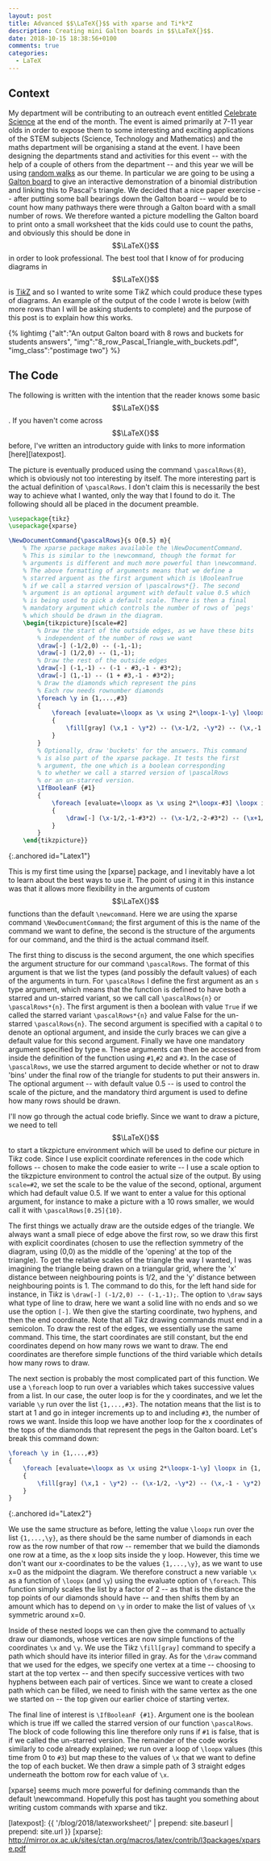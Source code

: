 ```yaml
---
layout: post
title: Advanced $$\LaTeX{}$$ with xparse and Ti*k*Z
description: Creating mini Galton boards in $$\LaTeX{}$$.
date: 2018-10-15 18:38:56+0100
comments: true
categories:
  - LaTeX
---
```

## Context ##

My department will be contributing to an outreach event entitled [Celebrate Science] at the end of the month. The event is aimed primarily at 7-11 year olds in order to expose them to some interesting and exciting applications of the STEM subjects (Science, Technology and Mathematics) and the maths department will be organising a stand at the event. I have been designing the departments stand and activities for this event -- with the help of a couple of others from the department -- and this year we will be using [random walks] as our theme. In particular we are going to be using a [Galton board] to give an interactive demonstration of a binomial distribution and linking this to Pascal's triangle. We decided that a nice paper exercise -- after putting some ball bearings down the Galton board -- would be to count how many pathways there were through a Galton board with a small number of rows. We therefore wanted a picture modelling the Galton board to print onto a small worksheet that the kids could use to count the paths, and obviously this should be done in $$\LaTeX{}$$ in order to look professional. The best tool that I know of for producing diagrams in $$\LaTeX{}$$ is [Ti*k*Z][TikZ] and so I wanted to write some Ti*k*Z which could produce these types of diagrams. An example of the output of the code I wrote is below (with more rows than I will be asking students to complete) and the purpose of this post is to explain how this works.

{% lightimg {"alt":"An output Galton board with 8 rows and buckets for students answers", "img":"8_row_Pascal_Triangle_with_buckets.pdf", "img_class":"postimage two"} %}

## The Code ##

The following is written with the intention that the reader knows some basic $$\LaTeX{}$$. If you haven't come across $$\LaTeX{}$$ before, I've written an introductory guide with links to more information [here][latexpost].

The picture is eventually produced using the command `\pascalRows{8}`, which is obviously not too interesting by itself. The more interesting part is the actual definition of `\pascalRows`. I don't claim this is necessarily the best way to achieve what I wanted, only the way that I found to do it. The following should all be placed in the document preamble.

~~~tex
\usepackage{tikz}
\usepackage{xparse}

\NewDocumentCommand{\pascalRows}{s O{0.5} m}{
	% The xparse package makes available the \NewDocumentCommand.
	% This is similar to the \newcommand, though the format for
	% arguments is different and much more powerful than \newcommand.
	% The above formatting of arguments means that we define a
	% starred arguent as the first argument which is \BooleanTrue
	% if we call a starred version of \pascalrows*{}. The second
	% argument is an optional argument with default value 0.5 which
	% is being used to pick a default scale. There is then a final
	% mandatory argument which controls the number of rows of `pegs'
	% which should be drawn in the diagram.
	\begin{tikzpicture}[scale=#2]
		% Draw the start of the outside edges, as we have these bits
		% independent of the number of rows we want 
		\draw[-] (-1/2,0) -- (-1,-1);
		\draw[-] (1/2,0) -- (1,-1);
		% Draw the rest of the outside edges
		\draw[-] (-1,-1) -- (-1 - #3,-1 - #3*2);
		\draw[-] (1,-1) -- (1 + #3,-1 - #3*2);
		% Draw the diamonds which represent the pins
		% Each row needs rownumber diamonds
		\foreach \y in {1,...,#3}
		{
			\foreach [evaluate=\loopx as \x using 2*\loopx-1-\y] \loopx in {1,...,\y}
			{
				\fill[gray] (\x,1 - \y*2) -- (\x-1/2, -\y*2) -- (\x,-1 - \y*2) -- (\x+1/2,- \y*2) -- (\x,1 - \y*2);
			}
		}
		% Optionally, draw 'buckets' for the answers. This command
		% is also part of the xparse package. It tests the first
		% argument, the one which is a boolean corresponding
		% to whether we call a starred version of \pascalRows
		% or an un-starred version.
		\IfBooleanF {#1}
		{
			\foreach [evaluate=\loopx as \x using 2*\loopx-#3] \loopx in {0,1,...,#3}
			{
				\draw[-] (\x-1/2,-1-#3*2) -- (\x-1/2,-2-#3*2) -- (\x+1/2,-2-#3*2) -- (\x+1/2,-1-#3*2);
			}
		}
	\end{tikzpicture}}
~~~
{:.anchored id="Latex1"}

This is my first time using the [xparse] package, and I inevitably have a lot to learn about the best ways to use it. The point of using it in this instance was that it allows more flexibility in the arguments of custom $$\LaTeX{}$$ functions than the default `\newcommand`. Here we are using the xparse command `\NewDocumentCommand`; the first argument of this is the name of the command we want to define, the second is the structure of the arguments for our command, and the third is the actual command itself.

The first thing to discuss is the second argument, the one which specifies the argument structure for our command `\pascalRows`. The format of this argument is that we list the types (and possibly the default values) of each of the arguments in turn. For `\pascalRows` I define the first argument as an `s` type argument, which means that the function is defined to have both a starred and un-starred variant, so we call call `\pascalRows{n}` or `\pascalRows*{n}`. The first argument is then a boolean with value `True` if we called the starred variant `\pascalRows*{n}` and value False for the un-starred `\pascalRows{n}`. The second argument is specified with a capital `O` to denote an optional argument, and inside the curly braces we can give a default value for this second argument. Finally we have one mandatory argument specified by type `m`. These arguments can then be accessed from inside the definition of the function using `#1`,`#2` and `#3`. In the case of `\pascalRows`, we use the starred argument to decide whether or not to draw 'bins' under the final row of the triangle for students to put their answers in. The optional argument -- with default value 0.5 -- is used to control the scale of the picture, and the mandatory third argument is used to define how many rows should be drawn.

I'll now go through the actual code briefly. Since we want to draw a picture, we need to tell $$\LaTeX{}$$ to start a tikzpicture environment which will be used to define our picture in Ti*k*z code. Since I use explicit coordinate references in the code which follows -- chosen to make the code easier to write -- I use a scale option to the tikzpicture environment to control the actual size of the output. By using `scale=#2`, we set the scale to be the value of the second, optional, argument which had default value 0.5. If we want to enter a value for this optional argument, for instance to make a picture with a 10 rows smaller, we would call it with `\pascalRows[0.25]{10}`.

The first things we actually draw are the outside edges of the triangle. We always want a small piece of edge above the first row, so we draw this first with explicit coordinates (chosen to use the reflection symmetry of the diagram, using (0,0) as the middle of the 'opening' at the top of the triangle). To get the relative scales of the triangle the way I wanted, I was imagining the triangle being drawn on a triangular grid, where the 'x' distance between neighbouring points is 1/2, and the 'y' distance between neighbouring points is 1. The command to do this, for the left hand side for instance, in Ti*k*z is `\draw[-] (-1/2,0) -- (-1,-1);`. The option to `\draw` says what type of line to draw, here we want a solid line with no ends and so we use the option `[-]`. We then give the starting coordinate, two hyphens, and then the end coordinate. Note that all Ti*k*z drawing commands must end in a semicolon. To draw the rest of the edges, we essentially use the same command. This time, the start coordinates are still constant, but the end coordinates depend on how many rows we want to draw. The end coordinates are therefore simple functions of the third variable which details how many rows to draw.

The next section is probably the most complicated part of this function. We use a `\foreach` loop to run over a variables which takes successive values from a list. In our case, the outer loop is for the y coordinates, and we let the variable `\y` run over the list `{1,...,#3}`. The notation means that the list is to start at 1 and go in integer increments up to and including `#3`, the number of rows we want. Inside this loop we have another loop for the x coordinates of the tops of the diamonds that represent the pegs in the Galton board. Let's break this command down:

~~~tex
\foreach \y in {1,...,#3}
{
	\foreach [evaluate=\loopx as \x using 2*\loopx-1-\y] \loopx in {1,...,\y}
	{
		\fill[gray] (\x,1 - \y*2) -- (\x-1/2, -\y*2) -- (\x,-1 - \y*2) -- (\x+1/2,- \y*2) -- (\x,1 - \y*2);
	}
}
~~~
{:.anchored id="Latex2"}

We use the same structure as before, letting the value `\loopx` run over the list `{1,...,\y}`, as there should be the same number of diamonds in each row as the row number of that row -- remember that we build the diamonds one row at a time, as the x loop sits inside the y loop. However, this time we don't want our x-coordinates to be the values `{1,...,\y}`, as we want to use x=0 as the midpoint the diagram. We therefore construct a new variable `\x` as a function of `\loopx` (and `\y`) using the evaluate option of `\foreach`. This function simply scales the list by a factor of 2 -- as that is the distance the top points of our diamonds should have -- and then shifts them by an amount which has to depend on `\y` in order to make the list of values of `\x` symmetric around x=0.

Inside of these nested loops we can then give the command to actually draw our diamonds, whose vertices are now simple functions of the coordinates `\x` and `\y`. We use the Ti*k*z `\fill[gray]` command to specify a path which should have its interior filled in gray. As for the `\draw` command that we used for the edges, we specify one vertex at a time -- choosing to start at the top vertex -- and then specify successive vertices with two hyphens between each pair of vertices. Since we want to create a closed path which can be filled, we need to finish with the same vertex as the one we started on -- the top given our earlier choice of starting vertex.

The final line of interest is `\IfBooleanF {#1}`. Argument one is the boolean which is true iff we called the starred version of our function `\pascalRows`. The block of code following this line therefore only runs if `#1` is false, that is if we called the un-starred version. The remainder of the code works similarly to code already explained; we run over a loop of `\loopx` values (this time from 0 to `#3`) but map these to the values of `\x` that we want to define the top of each bucket. We then draw a simple path of 3 straight edges underneath the bottom row for each value of `\x`.

[xparse] seems much more powerful for defining commands than the default \newcommand. Hopefully this post has taught you something about writing custom commands with xparse and tikz.

[Celebrate Science]: https://www.dur.ac.uk/celebrate.science/
[random walks]: https://en.wikipedia.org/wiki/Random_walk
[Galton board]: http://galtonboard.com
[TikZ]: https://www.sharelatex.com/learn/TikZ_package
[latexpost]: {{ '/blog/2018/latexworksheet/' | prepend: site.baseurl | prepend: site.url }}
[xparse]: http://mirror.ox.ac.uk/sites/ctan.org/macros/latex/contrib/l3packages/xparse.pdf